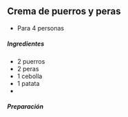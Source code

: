 ## Crema de puerros y peras

* Para 4 personas

##### Ingredientes
* 2 puerros
* 2 peras
* 1 cebolla
* 1 patata
* 

##### Preparación
